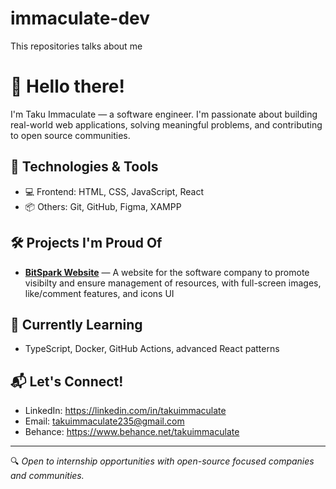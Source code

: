 # immaculate-dev
This repositories talks about me

# 👋 Hello there!
I'm Taku Immaculate — a software engineer. I'm passionate about building real-world web applications, solving meaningful problems, and contributing to open source communities.

## 🚀 Technologies & Tools
- 💻 Frontend: HTML, CSS, JavaScript, React
- 📦 Others: Git, GitHub, Figma, XAMPP

## 🛠️ Projects I'm Proud Of
- **[BitSpark Website](#)** — A website for the software company to promote visibilty and ensure management of resources, with full-screen images, like/comment features, and icons UI

## 🌱 Currently Learning
- TypeScript, Docker, GitHub Actions, advanced React patterns

## 📬 Let's Connect!
- LinkedIn: https://linkedin.com/in/takuimmaculate
- Email: takuimmaculate235@gmail.com
- Behance: https://www.behance.net/takuimmaculate

---

🔍 *Open to internship opportunities with open-source focused companies and communities.*
